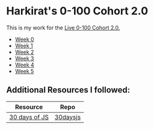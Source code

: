 # Harkirat's 0-100 Cohort 2.0

This is my work for the [Live 0-100 Cohort 2.0.](https://harkirat.classx.co.in/new-courses/8-live-0-100-complete)

- [Week 0](https://github.com/gauritomar/100xdev/tree/master/w0)
- [Week 1](https://github.com/gauritomar/100xdev/tree/master/w1)
- [Week 2](https://github.com/gauritomar/100xdev/tree/master/w2)
- [Week 3](https://github.com/gauritomar/100xdev/tree/master/w3)
- [Week 4](https://github.com/gauritomar/100xdev/tree/master/w4)
- [Week 5](https://github.com/gauritomar/100xdev/tree/master/w5)

## Additional Resources I followed:

| Resource                                                                                  | Repo                                                                      |
| ----------------------------------------------------------------------------------------- | ------------------------------------------------------------------------- |
| [30 days of JS](https://www.youtube.com/playlist?list=PLjwm_8O3suyOgDS_Z8AWbbq3zpCmR-WE9) | [30daysjs](https://github.com/gauritomar/100xdev/tree/master/w0/30daysjs) |
